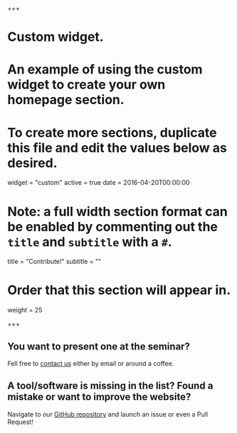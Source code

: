 +++
# Custom widget.
# An example of using the custom widget to create your own homepage section.
# To create more sections, duplicate this file and edit the values below as desired.
widget = "custom"
active = true
date = 2016-04-20T00:00:00

# Note: a full width section format can be enabled by commenting out the `title` and `subtitle` with a `#`.
title = "Contribute!"
subtitle = ""

# Order that this section will appear in.
weight = 25

+++

## You want to present one at the seminar?

Fell free to [contact us](#organizers) either by email or around a coffee.

## A tool/software is missing in the list? Found a mistake or want to improve the website? 

Navigate to our [GitHub repository](https://www.github.com/Bertbk/infomath) and launch an issue or even a Pull Request!
